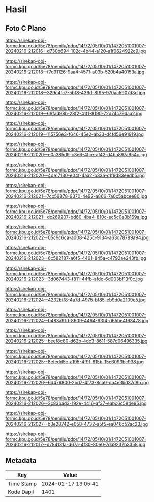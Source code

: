 # Hasil

## Foto C Plano

https://sirekap-obj-formc.kpu.go.id/5e78/pemilu/pdpr/14/72/05/10/01/1472051001007-20240216-212016--d730b694-102c-4b44-a120-a1f0624922c9.jpg

https://sirekap-obj-formc.kpu.go.id/5e78/pemilu/pdpr/14/72/05/10/01/1472051001007-20240216-212018--f7d91126-9aa4-4571-a03b-520b4a40153a.jpg

https://sirekap-obj-formc.kpu.go.id/5e78/pemilu/pdpr/14/72/05/10/01/1472051001007-20240216-212018--329c4fc7-5bf8-436d-8f95-970aa5907d8d.jpg

https://sirekap-obj-formc.kpu.go.id/5e78/pemilu/pdpr/14/72/05/10/01/1472051001007-20240216-212019--68fad98b-28f2-41f1-8190-72d74c79daa2.jpg

https://sirekap-obj-formc.kpu.go.id/5e78/pemilu/pdpr/14/72/05/10/01/1472051001007-20240216-212019--115756e3-f646-45e2-ab33-d4fd56e91919.jpg

https://sirekap-obj-formc.kpu.go.id/5e78/pemilu/pdpr/14/72/05/10/01/1472051001007-20240216-212020--e0a385d9-c3e6-4fce-af42-d4ba897a954c.jpg

https://sirekap-obj-formc.kpu.go.id/5e78/pemilu/pdpr/14/72/05/10/01/1472051001007-20240216-212020--4de17130-e04f-4aa2-b33a-c1f9d83eedb5.jpg

https://sirekap-obj-formc.kpu.go.id/5e78/pemilu/pdpr/14/72/05/10/01/1472051001007-20240216-212021--7cc59878-9370-4e92-a866-7a0c5abcee80.jpg

https://sirekap-obj-formc.kpu.go.id/5e78/pemilu/pdpr/14/72/05/10/01/1472051001007-20240216-212021--dc269207-bd60-4ba4-810c-ec5c0e3b169a.jpg

https://sirekap-obj-formc.kpu.go.id/5e78/pemilu/pdpr/14/72/05/10/01/1472051001007-20240216-212022--05c9c6ca-a008-425c-9134-a63d78789a94.jpg

https://sirekap-obj-formc.kpu.go.id/5e78/pemilu/pdpr/14/72/05/10/01/1472051001007-20240216-212023--6c582187-a6f5-4461-845a-c4792ae243fb.jpg

https://sirekap-obj-formc.kpu.go.id/5e78/pemilu/pdpr/14/72/05/10/01/1472051001007-20240216-212023--3d067443-f811-44fb-afdc-6d003bf13f0c.jpg

https://sirekap-obj-formc.kpu.go.id/5e78/pemilu/pdpr/14/72/05/10/01/1472051001007-20240216-212024--4232bff8-4a7d-4975-bf85-eb9d0a2109e5.jpg

https://sirekap-obj-formc.kpu.go.id/5e78/pemilu/pdpr/14/72/05/10/01/1472051001007-20240216-212024--b483a91d-8609-4464-93f4-d65be4f63478.jpg

https://sirekap-obj-formc.kpu.go.id/5e78/pemilu/pdpr/14/72/05/10/01/1472051001007-20240216-212025--beef8c80-d62b-4dc3-8611-587d06496335.jpg

https://sirekap-obj-formc.kpu.go.id/5e78/pemilu/pdpr/14/72/05/10/01/1472051001007-20240216-212025--8efedd5c-a195-4f9f-815b-15e6093bc938.jpg

https://sirekap-obj-formc.kpu.go.id/5e78/pemilu/pdpr/14/72/05/10/01/1472051001007-20240216-212026--6d476800-2bd7-4f73-8ca0-da4e3bd37d8b.jpg

https://sirekap-obj-formc.kpu.go.id/5e78/pemilu/pdpr/14/72/05/10/01/1472051001007-20240216-212026--3c83bad3-192e-4416-af37-eabc6c584e95.jpg

https://sirekap-obj-formc.kpu.go.id/5e78/pemilu/pdpr/14/72/05/10/01/1472051001007-20240216-212027--b3e28742-e058-4732-a5f5-ea046c52ac23.jpg

https://sirekap-obj-formc.kpu.go.id/5e78/pemilu/pdpr/14/72/05/10/01/1472051001007-20240216-212017--d784131a-d67a-4f30-80e0-7da9237b3358.jpg


## Metadata

| Key        | Value               |
| ---------- | ------------------- |
| Time Stamp | 2024-02-17 13:05:41 |
| Kode Dapil | 1401                |



